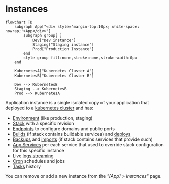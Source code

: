 # Instances

``` mermaid
flowchart TD
    subgraph App["<div style='margin-top:10px; white-space: nowrap;'>App</div>"]
        subgraph group[ ]
            Dev["Dev instance"]
            Staging["Staging instance"]
            Prod["Production Instance"]
        end
        style group fill:none,stroke:none,stroke-width:0px          
    end
    
    KubernetesA["Kubernetes Cluster A"]
    KubernetesB["Kubernetes Cluster B"]

    Dev --> KubernetesB
    Staging --> KubernetesB
    Prod --> KubernetesA
```

Application instance is a single isolated copy of your application that deployed to a [kubernetes cluster](../kubernetes/index.md) and has:

- [Environment](env.md) (like production, staging)
- [Stack](stack.md) with a specific revision 
- [Endpoints](endpoints.md) to configure domains and public ports
- [Builds](builds.md) (if stack contains buildable services) and [deploys](deploys.md)
- [Backups](backups.md) and [imports](imports.md) (if stack contains services that provide such)
- [App Services](services.md) per each service that used to override stack configuration for this specific instance
- Live [logs streaming](logs.md) 
- [Cron](cron.md) schedules and jobs 
- [Tasks](tasks.md) history

You can remove or add a new instance from the _"[App] > Instances"_ page.
